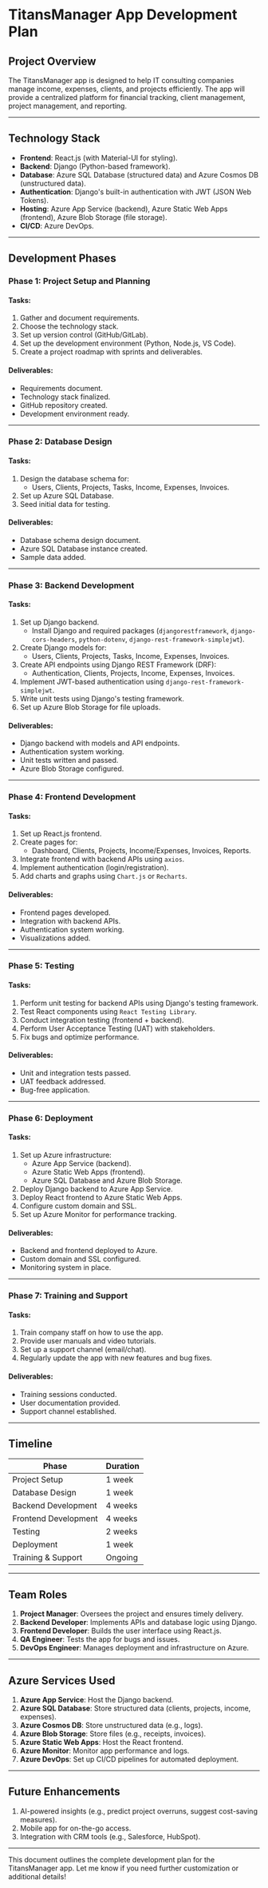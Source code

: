 # TitansManager App Development Plan

## Project Overview
The TitansManager app is designed to help IT consulting companies manage income, expenses, clients, and projects efficiently. The app will provide a centralized platform for financial tracking, client management, project management, and reporting.

---

## Technology Stack
- **Frontend**: React.js (with Material-UI for styling).
- **Backend**: Django (Python-based framework).
- **Database**: Azure SQL Database (structured data) and Azure Cosmos DB (unstructured data).
- **Authentication**: Django's built-in authentication with JWT (JSON Web Tokens).
- **Hosting**: Azure App Service (backend), Azure Static Web Apps (frontend), Azure Blob Storage (file storage).
- **CI/CD**: Azure DevOps.

---

## Development Phases

### Phase 1: Project Setup and Planning
#### Tasks:
1. Gather and document requirements.
2. Choose the technology stack.
3. Set up version control (GitHub/GitLab).
4. Set up the development environment (Python, Node.js, VS Code).
5. Create a project roadmap with sprints and deliverables.

#### Deliverables:
- Requirements document.
- Technology stack finalized.
- GitHub repository created.
- Development environment ready.

---

### Phase 2: Database Design
#### Tasks:
1. Design the database schema for:
   - Users, Clients, Projects, Tasks, Income, Expenses, Invoices.
2. Set up Azure SQL Database.
3. Seed initial data for testing.

#### Deliverables:
- Database schema design document.
- Azure SQL Database instance created.
- Sample data added.

---

### Phase 3: Backend Development
#### Tasks:
1. Set up Django backend.
   - Install Django and required packages (`djangorestframework`, `django-cors-headers`, `python-dotenv`, `django-rest-framework-simplejwt`).
2. Create Django models for:
   - Users, Clients, Projects, Tasks, Income, Expenses, Invoices.
3. Create API endpoints using Django REST Framework (DRF):
   - Authentication, Clients, Projects, Income, Expenses, Invoices.
4. Implement JWT-based authentication using `django-rest-framework-simplejwt`.
5. Write unit tests using Django's testing framework.
6. Set up Azure Blob Storage for file uploads.

#### Deliverables:
- Django backend with models and API endpoints.
- Authentication system working.
- Unit tests written and passed.
- Azure Blob Storage configured.

---

### Phase 4: Frontend Development
#### Tasks:
1. Set up React.js frontend.
2. Create pages for:
   - Dashboard, Clients, Projects, Income/Expenses, Invoices, Reports.
3. Integrate frontend with backend APIs using `axios`.
4. Implement authentication (login/registration).
5. Add charts and graphs using `Chart.js` or `Recharts`.

#### Deliverables:
- Frontend pages developed.
- Integration with backend APIs.
- Authentication system working.
- Visualizations added.

---

### Phase 5: Testing
#### Tasks:
1. Perform unit testing for backend APIs using Django's testing framework.
2. Test React components using `React Testing Library`.
3. Conduct integration testing (frontend + backend).
4. Perform User Acceptance Testing (UAT) with stakeholders.
5. Fix bugs and optimize performance.

#### Deliverables:
- Unit and integration tests passed.
- UAT feedback addressed.
- Bug-free application.

---

### Phase 6: Deployment
#### Tasks:
1. Set up Azure infrastructure:
   - Azure App Service (backend).
   - Azure Static Web Apps (frontend).
   - Azure SQL Database and Azure Blob Storage.
2. Deploy Django backend to Azure App Service.
3. Deploy React frontend to Azure Static Web Apps.
4. Configure custom domain and SSL.
5. Set up Azure Monitor for performance tracking.

#### Deliverables:
- Backend and frontend deployed to Azure.
- Custom domain and SSL configured.
- Monitoring system in place.

---

### Phase 7: Training and Support
#### Tasks:
1. Train company staff on how to use the app.
2. Provide user manuals and video tutorials.
3. Set up a support channel (email/chat).
4. Regularly update the app with new features and bug fixes.

#### Deliverables:
- Training sessions conducted.
- User documentation provided.
- Support channel established.

---

## Timeline

| Phase               | Duration   |
|---------------------|------------|
| Project Setup       | 1 week     |
| Database Design     | 1 week     |
| Backend Development | 4 weeks    |
| Frontend Development| 4 weeks    |
| Testing             | 2 weeks    |
| Deployment          | 1 week     |
| Training & Support  | Ongoing    |

---

## Team Roles

1. **Project Manager**: Oversees the project and ensures timely delivery.
2. **Backend Developer**: Implements APIs and database logic using Django.
3. **Frontend Developer**: Builds the user interface using React.js.
4. **QA Engineer**: Tests the app for bugs and issues.
5. **DevOps Engineer**: Manages deployment and infrastructure on Azure.

---

## Azure Services Used

1. **Azure App Service**: Host the Django backend.
2. **Azure SQL Database**: Store structured data (clients, projects, income, expenses).
3. **Azure Cosmos DB**: Store unstructured data (e.g., logs).
4. **Azure Blob Storage**: Store files (e.g., receipts, invoices).
5. **Azure Static Web Apps**: Host the React frontend.
6. **Azure Monitor**: Monitor app performance and logs.
7. **Azure DevOps**: Set up CI/CD pipelines for automated deployment.

---

## Future Enhancements
1. AI-powered insights (e.g., predict project overruns, suggest cost-saving measures).
2. Mobile app for on-the-go access.
3. Integration with CRM tools (e.g., Salesforce, HubSpot).

---

This document outlines the complete development plan for the TitansManager app. Let me know if you need further customization or additional details!